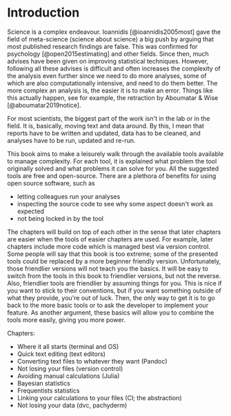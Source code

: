 # Introduction

Science is a complex endeavour.
Ioannidis [@ioannidis2005most] gave the field of meta-science (science about science) a big push by arguing that most published research findings are false.
This was confirmed for psychology [@open2015estimating] and other fields.
Since then, much advises have been given on improving statistical techniques.
However, following all these advises is difficult and often increases the complexity of the analysis even further since we need to do more analyses, some of which are also computationally intensive, and need to do them better.
The more complex an analysis is, the easier it is to make an error.
Things like this actually happen, see for example, the retraction by Aboumatar & Wise [@aboumatar2019notice].

For most scientists, the biggest part of the work isn't in the lab or in the field.
It is, basically, moving text and data around.
By this, I mean that reports have to be written and updated, data has to be cleaned, and analyses have to be run, updated and re-run.

This book aims to make a leisurely walk through the available tools available to manage complexity.
For each tool, it is explained what problem the tool originally solved and what problems it can solve for you.
All the suggested tools are free and open-source. 
There are a plethora of benefits for using open source software, such as

- letting colleagues run your analyses
- inspecting the source code to see why some aspect doesn't work as expected
- not being locked in by the tool

The chapters will build on top of each other in the sense that later chapters are easier when the tools of easier chapters are used.
For example, later chapters include more code which is managed best via version control.
Some people will say that this book is too extreme; some of the presented tools could be replaced by a more beginner friendly version.
Unfortunately, those friendlier versions will not teach you the basics.
It will be easy to switch from the tools in this book to friendlier versions, but not the reverse.
Also, friendlier tools are friendlier by assuming things for you.
This is nice if you want to stick to their conventions, but if you want something outside of what they provide, you're out of luck.
Then, the only way to get it is to go back to the more basic tools or to ask the developer to implement your feature.
As another argument, these basics will allow you to combine the tools more easily, giving you more power.

Chapters:

- Where it all starts (terminal and OS)
- Quick text editing (text editors)
- Converting text files to whatever they want (Pandoc)
- Not losing your files (version control)
- Avoiding manual calculations (Julia)
- Bayesian statistics
- Frequentists statistics
- Linking your calculations to your files (CI; the abstraction)
- Not losing your data (dvc, pachyderm)
